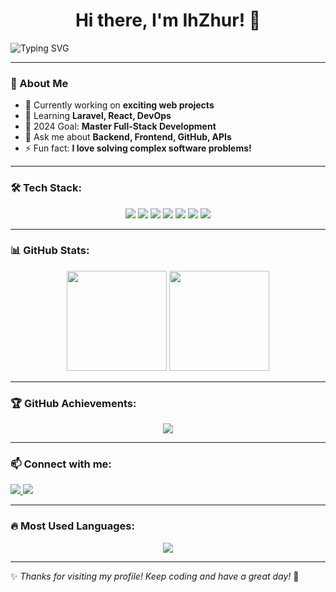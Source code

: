 <h1 align="center">Hi there, I'm IhZhur! 👋</h1>

![Typing SVG](https://readme-typing-svg.herokuapp.com?font=Fira+Code&duration=4000&pause=1000&color=00FF00&center=true&width=435&lines=Full-Stack+Developer;Passionate+about+Code;Building+Awesome+Projects!)

---

### 🚀 About Me
- 🔭 Currently working on **exciting web projects**
- 🌱 Learning **Laravel, React, DevOps**
- 🎯 2024 Goal: **Master Full-Stack Development**
- 💬 Ask me about **Backend, Frontend, GitHub, APIs**
- ⚡ Fun fact: **I love solving complex software problems!**

---

### 🛠️ Tech Stack:
<p align="center">
  <img src="https://img.shields.io/badge/-HTML-E34F26?logo=html5&logoColor=white&style=for-the-badge" />
  <img src="https://img.shields.io/badge/-CSS-1572B6?logo=css3&logoColor=white&style=for-the-badge" />
  <img src="https://img.shields.io/badge/-JavaScript-F7DF1E?logo=javascript&logoColor=black&style=for-the-badge" />
  <img src="https://img.shields.io/badge/-React-61DAFB?logo=react&logoColor=black&style=for-the-badge" />
  <img src="https://img.shields.io/badge/-Node.js-339933?logo=node.js&logoColor=white&style=for-the-badge" />
  <img src="https://img.shields.io/badge/-Laravel-FF2D20?logo=laravel&logoColor=white&style=for-the-badge" />
  <img src="https://img.shields.io/badge/-MySQL-4479A1?logo=mysql&logoColor=white&style=for-the-badge" />
</p>

---

### 📊 GitHub Stats:
<p align="center">
  <img src="https://github-readme-stats.vercel.app/api?username=IhZhur&show_icons=true&theme=radical" height="160" />
  <img src="https://github-readme-streak-stats.herokuapp.com/?user=IhZhur&theme=radical" height="160" />
</p>

---

### 🏆 GitHub Achievements:
<p align="center">
  <img src="https://github-profile-trophy.vercel.app/?username=IhZhur&theme=darkhub&no-frame=true&row=1&column=6" />
</p>

---

### 📫 Connect with me:
<p align="left">
  <a href="mailto:izhuravlovw@gmail.com">
    <img src="https://img.shields.io/badge/-Email-D14836?style=for-the-badge&logo=gmail&logoColor=white" />
  </a>
  <a href="https://www.linkedin.com/in/ihor-zhuravlov-6bab80330">
    <img src="https://img.shields.io/badge/-LinkedIn-0077B5?style=for-the-badge&logo=linkedin&logoColor=white" />
  </a>
</p>

---

### 🔥 Most Used Languages:
<p align="center">
  <img src="https://github-readme-stats.vercel.app/api/top-langs/?username=IhZhur&layout=compact&theme=radical" />
</p>

---


✨ *Thanks for visiting my profile! Keep coding and have a great day!* 🚀
